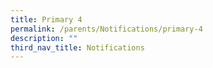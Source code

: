 ```yaml
---
title: Primary 4
permalink: /parents/Notifications/primary-4
description: ""
third_nav_title: Notifications
---
```

